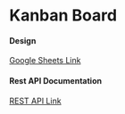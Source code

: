 # Kanban Board
#### Design
[Google Sheets Link](https://docs.google.com/presentation/d/1ZMFHe8rpcRL1z6rr5on6N9cnG4veZfEN8HJiPFRDKt4/edit?usp=sharing "Google Sheets Link")
#### Rest API Documentation
[REST API Link](https://documenter.getpostman.com/view/13291168/TVYKZGRd "REST API Link")

